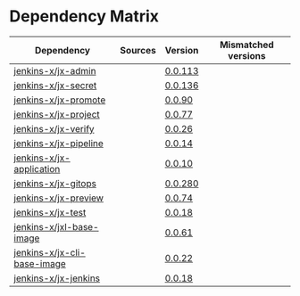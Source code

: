 # Dependency Matrix

Dependency | Sources | Version | Mismatched versions
---------- | ------- | ------- | -------------------
[jenkins-x/jx-admin](https://github.com/jenkins-x/jx-admin) |  | [0.0.113](https://github.com/jenkins-x/jx-admin/releases/tag/v0.0.113) | 
[jenkins-x/jx-secret](https://github.com/jenkins-x/jx-secret) |  | [0.0.136](https://github.com/jenkins-x/jx-secret/releases/tag/v0.0.136) | 
[jenkins-x/jx-promote](https://github.com/jenkins-x/jx-promote) |  | [0.0.90](https://github.com/jenkins-x/jx-promote/releases/tag/v0.0.90) | 
[jenkins-x/jx-project](https://github.com/jenkins-x/jx-project) |  | [0.0.77](https://github.com/jenkins-x/jx-project/releases/tag/v0.0.77) | 
[jenkins-x/jx-verify](https://github.com/jenkins-x/jx-verify) |  | [0.0.26](https://github.com/jenkins-x/jx-verify/releases/tag/v0.0.26) | 
[jenkins-x/jx-pipeline](https://github.com/jenkins-x/jx-pipeline) |  | [0.0.14](https://github.com/jenkins-x/jx-pipeline/releases/tag/v0.0.14) | 
[jenkins-x/jx-application](https://github.com/jenkins-x/jx-application) |  | [0.0.10](https://github.com/jenkins-x/jx-application/releases/tag/v0.0.10) | 
[jenkins-x/jx-gitops](https://github.com/jenkins-x/jx-gitops) |  | [0.0.280](https://github.com/jenkins-x/jx-gitops/releases/tag/v0.0.280) | 
[jenkins-x/jx-preview](https://github.com/jenkins-x/jx-preview) |  | [0.0.74](https://github.com/jenkins-x/jx-preview/releases/tag/v0.0.74) | 
[jenkins-x/jx-test](https://github.com/jenkins-x/jx-test) |  | [0.0.18](https://github.com/jenkins-x/jx-test/releases/tag/v0.0.18) | 
[jenkins-x/jxl-base-image](https://github.com/jenkins-x/jxl-base-image) |  | [0.0.61]() | 
[jenkins-x/jx-cli-base-image](https://github.com/jenkins-x/jx-cli-base-image) |  | [0.0.22]() | 
[jenkins-x/jx-jenkins](https://github.com/jenkins-x/jx-jenkins) |  | [0.0.18](https://github.com/jenkins-x/jx-jenkins/releases/tag/v0.0.18) | 
